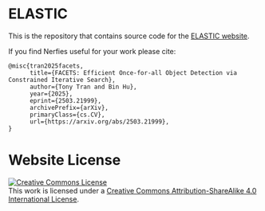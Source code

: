 # ELASTIC

This is the repository that contains source code for the [ELASTIC website](https://nail-uh.github.io/elastic.github.io/).

If you find Nerfies useful for your work please cite:
```
@misc{tran2025facets,
      title={FACETS: Efficient Once-for-all Object Detection via Constrained Iterative Search}, 
      author={Tony Tran and Bin Hu},
      year={2025},
      eprint={2503.21999},
      archivePrefix={arXiv},
      primaryClass={cs.CV},
      url={https://arxiv.org/abs/2503.21999}, 
}
```

# Website License
<a rel="license" href="http://creativecommons.org/licenses/by-sa/4.0/"><img alt="Creative Commons License" style="border-width:0" src="https://i.creativecommons.org/l/by-sa/4.0/88x31.png" /></a><br />This work is licensed under a <a rel="license" href="http://creativecommons.org/licenses/by-sa/4.0/">Creative Commons Attribution-ShareAlike 4.0 International License</a>.
